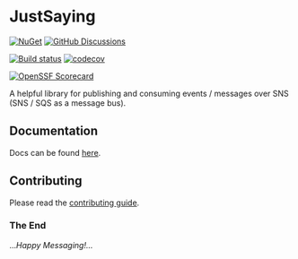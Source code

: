# JustSaying

[![NuGet](https://img.shields.io/nuget/v/JustSaying.svg?maxAge=3600)](https://www.nuget.org/packages/JustSaying/)
[![GitHub Discussions](https://img.shields.io/github/discussions/justeattakeaway/JustSaying)](https://github.com/justeattakeaway/JustSaying/discussions)

[![Build status](https://img.shields.io/github/actions/workflow/status/justeattakeaway/JustSaying/build.yml?branch=main&logo=github)](https://github.com/justeattakeaway/JustSaying/actions?query=workflow%3Abuild+branch%3Amain)
[![codecov](https://codecov.io/gh/justeattakeaway/JustSaying/branch/main/graph/badge.svg)](https://codecov.io/gh/justeattakeaway/JustSaying)

[![OpenSSF Scorecard](https://api.securityscorecards.dev/projects/github.com/justeattakeaway/JustSaying/badge)](https://securityscorecards.dev/viewer/?uri=github.com/justeattakeaway/JustSaying)

A helpful library for publishing and consuming events / messages over SNS (SNS / SQS as a message bus).

## Documentation

Docs can be found [here](https://justeat.gitbook.io/justsaying/).

## Contributing

Please read the [contributing guide](./.github/CONTRIBUTING.md "Contributing to JustSaying").

### The End

..._Happy Messaging!..._
